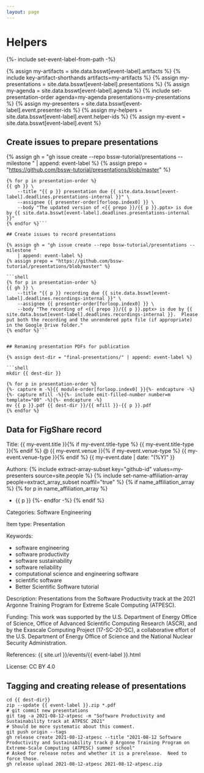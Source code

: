 ```yaml
---
layout: page
---
```

# Helpers

{%- include set-event-label-from-path -%}

{% assign my-artifacts = site.data.bsswt[event-label].artifacts %}
{% include key-artifact-shorthands artifacts=my-artifacts %}
{% assign my-presentations = site.data.bsswt[event-label].presentations %}
{% assign my-agenda = site.data.bsswt[event-label].agenda %}
{% include set-presentation-order agenda=my-agenda presentations=my-presentations %}
{% assign my-presenters = site.data.bsswt[event-label].event.presenter-ids %}
{% assign my-helpers = site.data.bsswt[event-label].event.helper-ids %}
{% assign my-event = site.data.bsswt[event-label].event %}

## Create issues to prepare presentations

{% assign gh = "gh issue create --repo bssw-tutorial/presentations --milestone " 
    | append: event-label %}
{% assign prepo = "https://github.com/bssw-tutorial/presentations/blob/master" %}

```shell
{% for p in presentation-order %}
{{ gh }} \
    --title "{{ p }} presentation due {{ site.data.bsswt[event-label].deadlines.presentations-internal }}" \
    --assignee {{ presenter-order[forloop.index0] }} \
    --body "The updated version of <{{ prepo }}/{{ p }}.pptx> is due by {{ site.data.bsswt[event-label].deadlines.presentations-internal }}"
{% endfor %}```

## Create issues to record presentations

{% assign gh = "gh issue create --repo bssw-tutorial/presentations --milestone " 
    | append: event-label %}
{% assign prepo = "https://github.com/bssw-tutorial/presentations/blob/master" %}

```shell
{% for p in presentation-order %}
{{ gh }} \
    --title "{{ p }} recording due {{ site.data.bsswt[event-label].deadlines.recordings-internal }}" \
    --assignee {{ presenter-order[forloop.index0] }} \
    --body "The recording of <{{ prepo }}/{{ p }}.pptx> is due by {{ site.data.bsswt[event-label].deadlines.recordings-internal }}.  Please put both the recording and the unrendered pptx file (if appropriate) in the Google Drive folder."
{% endfor %}```


## Renaming presentation PDFs for publication

{% assign dest-dir = "final-presentations/" | append: event-label %}

```shell
mkdir {{ dest-dir }}

{% for p in presentation-order %}
{%- capture m -%}{{ module-order[forloop.index0] }}{%- endcapture -%}
{%- capture mfill -%}{%- include emit-filled-number number=m template="00" -%}{%- endcapture -%}
mv {{ p }}.pdf {{ dest-dir }}/{{ mfill }}-{{ p }}.pdf
{% endfor %}
```



## Data for FigShare record

Title: {{ my-event.title }}{% if my-event.title-type %} {{ my-event.title-type }}{% endif %} @ {{ my-event.venue }}{% if my-event.venue-type %} {{ my-event.venue-type }}{% endif %} {{ my-event.date | date: "(%Y)" }}

<!-- note that we're not listing helpers here -->
Authors:
{% include extract-array-subset key="github-id" values=my-presenters source=site.people %}
{% include set-name-affiliation-array people=extract_array_subset noaffil="true" %}
{% if name_affiliation_array %}
  {% for p in name_affiliation_array %}
* {{ p }}
  {%- endfor -%}
{% endif %}

Categories: Software Engineering

Item type: Presentation

Keywords:

* software engineering
* software productivity
* software sustainability
* software reliability
* computational science and engineering software
* scientific software
* Better Scientific Software tutorial

<!-- Should include same description as event -->
Description: Presentations from the Software Productivity track at the 2021 Argonne Training Program for Extreme Scale Computing (ATPESC).

<!-- Should be generalized to use the same ack as the event -->
Funding: This work was supported by the U.S. Department of Energy Office of Science, Office of Advanced Scientific Computing Research (ASCR), and by the Exascale Computing Project (17-SC-20-SC), a collaborative effort of the U.S. Department of Energy Office of Science and the National Nuclear Security Administration.

<!-- this will be localhost when testing locally.  Can we make it always be
     the production URL? -->
References: {{ site.url }}/events/{{ event-label }}.html

License: CC BY 4.0

## Tagging and creating release of presentations

```shell
cd {{ dest-dir}}
zip --update {{ event-label }}.zip *.pdf
# git commit new presentations
git tag -a 2021-08-12-atpesc -m "Software Productivity and Sustainability track at ATPESC 2021"
# Should be more systematic about this comment.
git push origin --tags
gh release create 2021-08-12-atpesc --title "2021-08-12 Software Productivity and Sustainability track @ Argonne Training Program on Extreme-Scale Computing (ATPESC) summer school"
# Asked for release notes and whether it is a prerelease.  Need to force those.
gh release upload 2021-08-12-atpesc 2021-08-12-atpesc.zip
```
